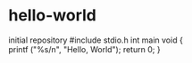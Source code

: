 # hello-world
initial repository
#include stdio.h
int main void
{  
  printf ("%s/n", "Hello, World");
  return 0;
} 
